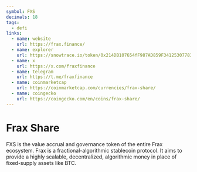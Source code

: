 ```yaml
---
symbol: FXS
decimals: 18
tags:
  - defi
links:
  - name: website
    url: https://frax.finance/
  - name: explorer
    url: https://snowtrace.io/token/0x214DB107654fF987AD859F34125307783fC8e387
  - name: x
    url: https://x.com/fraxfinance
  - name: telegram
    url: https://t.me/fraxfinance
  - name: coinmarketcap
    url: https://coinmarketcap.com/currencies/frax-share/
  - name: coingecko
    url: https://coingecko.com/en/coins/frax-share/
---
```


# Frax Share

FXS is the value accrual and governance token of the entire Frax ecosystem. Frax is a fractional-algorithmic stablecoin protocol. It aims to provide a highly scalable, decentralized, algorithmic money in place of fixed-supply assets like BTC.
